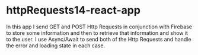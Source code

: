 # httpRequests14-react-app
In this app I send GET and POST Http Requests in conjunction with Firebase to store some information and then to retrieve that information and show it to the user. I use Async/Await to send both of the Http Requests and handle the error and loading state in each case. 
